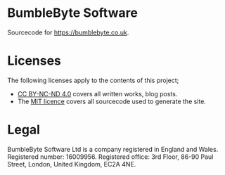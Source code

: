 # BumbleByte Software

Sourcecode for https://bumblebyte.co.uk.

# Licenses

The following licenses apply to the contents of this project;

* [CC BY-NC-ND 4.0](https://creativecommons.org/licenses/by-nc-nd/4.0/) covers all written works, blog posts.
* The [MIT licence](LICENSE.txt) covers all sourcecode used to generate the site.

# Legal

BumbleByte Software Ltd is a company registered in England and Wales. Registered number: 16009956. Registered office:
3rd Floor, 86-90 Paul Street, London, United Kingdom, EC2A 4NE.
